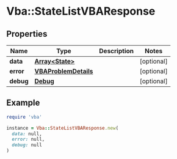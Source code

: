 # Vba::StateListVBAResponse

## Properties

| Name | Type | Description | Notes |
| ---- | ---- | ----------- | ----- |
| **data** | [**Array&lt;State&gt;**](State.md) |  | [optional] |
| **error** | [**VBAProblemDetails**](VBAProblemDetails.md) |  | [optional] |
| **debug** | [**Debug**](Debug.md) |  | [optional] |

## Example

```ruby
require 'vba'

instance = Vba::StateListVBAResponse.new(
  data: null,
  error: null,
  debug: null
)
```

